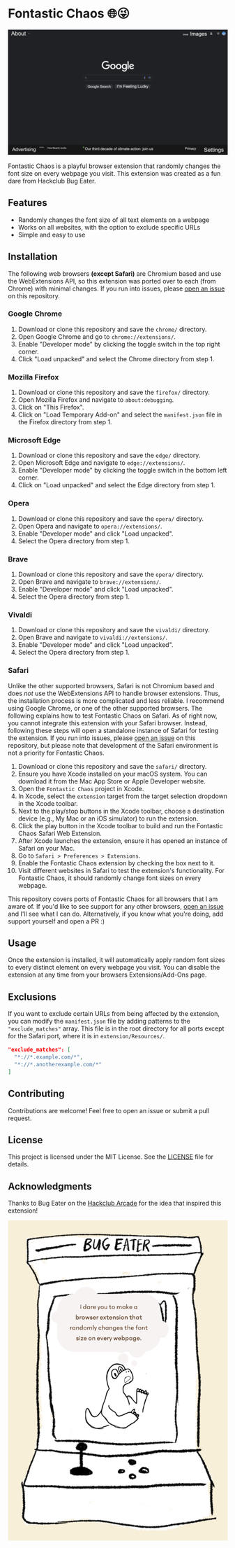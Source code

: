 # Fontastic Chaos 🌐😜

![Demonstration](https://github.com/shrysjain/fontastic-chaos/blob/main/assets/demonstration.png?raw=true)

Fontastic Chaos is a playful browser extension that randomly changes the font size on every webpage you visit. This extension was created as a fun dare from Hackclub Bug Eater.

## Features

- Randomly changes the font size of all text elements on a webpage
- Works on all websites, with the option to exclude specific URLs
- Simple and easy to use

## Installation

The following web browsers **(except Safari)** are Chromium based and use the WebExtensions API, so this extension was ported over to each (from Chrome) with minimal changes. If you run into issues, please [open an issue](https://github.com/shrysjain/fontastic-chaos/issues/new) on this repository.

### Google Chrome

1. Download or clone this repository and save the `chrome/` directory.
2. Open Google Chrome and go to `chrome://extensions/`.
3. Enable "Developer mode" by clicking the toggle switch in the top right corner.
4. Click "Load unpacked" and select the Chrome directory from step 1.

### Mozilla Firefox

1. Download or clone this repository and save the `firefox/` directory.
2. Open Mozilla Firefox and navigate to `about:debugging`.
3. Click on "This Firefox".
4. Click on "Load Temporary Add-on" and select the `manifest.json` file in the Firefox directory from step 1.

### Microsoft Edge

1. Download or clone this repository and save the `edge/` directory.
2. Open Microsoft Edge and navigate to `edge://extensions/`.
3. Enable "Developer mode" by clicking the toggle switch in the bottom left corner.
4. Click on "Load unpacked" and select the Edge directory from step 1.

### Opera

1. Download or clone this repository and save the `opera/` directory.
2. Open Opera and navigate to `opera://extensions/`.
3. Enable "Developer mode" and click "Load unpacked".
4. Select the Opera directory from step 1.

### Brave

1. Download or clone this repository and save the `opera/` directory.
2. Open Brave and navigate to `brave://extensions/`.
3. Enable "Developer mode" and click "Load unpacked".
4. Select the Opera directory from step 1.

### Vivaldi

1. Download or clone this repository and save the `vivaldi/` directory.
2. Open Brave and navigate to `vivaldi://extensions/`.
3. Enable "Developer mode" and click "Load unpacked".
4. Select the Opera directory from step 1.

### Safari

Unlike the other supported browsers, Safari is not Chromium based and does *not* use the WebExtensions API to handle browser extensions. Thus, the installation process is more complicated and less reliable. I recommend using Google Chrome, or one of the other supported browsers. The following explains how to test Fontastic Chaos on Safari. As of right now, you cannot integrate this extension with your Safari browser. Instead, following these steps will open a standalone instance of Safari for testing the extension. If you run into issues, please [open an issue](https://github.com/shrysjain/fontastic-chaos/issues/new) on this repository, but please note that development of the Safari environment is not a priority for Fontastic Chaos.

1. Download or clone this repository and save the `safari/` directory.
2. Ensure you have Xcode installed on your macOS system. You can download it from the Mac App Store or Apple Developer website.
3. Open the `Fontastic Chaos` project in Xcode.
4. In Xcode, select the `extension` target from the target selection dropdown in the Xcode toolbar.
5. Next to the play/stop buttons in the Xcode toolbar, choose a destination device (e.g., My Mac or an iOS simulator) to run the extension.
6. Click the play button in the Xcode toolbar to build and run the Fontastic Chaos Safari Web Extension.
7. After Xcode launches the extension, ensure it has opened an instance of Safari on your Mac.
8. Go to `Safari > Preferences > Extensions`.
9. Enable the Fontastic Chaos extension by checking the box next to it.
10. Visit different websites in Safari to test the extension's functionality. For Fontastic Chaos, it should randomly change font sizes on every webpage.

This repository covers ports of Fontastic Chaos for all browsers that I am aware of. If you'd like to see support for any other browsers, [open an issue](https://github.com/shrysjain/fontastic-chaos/issues/new) and I'll see what I can do. Alternatively, if you know what you're doing, add support yourself and open a PR :)

## Usage

Once the extension is installed, it will automatically apply random font sizes to every distinct element on every webpage you visit. You can disable the extension at any time from your browsers Extensions/Add-Ons page.

## Exclusions

If you want to exclude certain URLs from being affected by the extension, you can modify the `manifest.json` file by adding patterns to the `"exclude_matches"` array. This file is in the root directory for all ports except for the Safari port, where it is in `extension/Resources/`.

```json
"exclude_matches": [
  "*://*.example.com/*",
  "*://*.anotherexample.com/*"
]
```

## Contributing

Contributions are welcome! Feel free to open an issue or submit a pull request.

## License

This project is licensed under the MIT License. See the [LICENSE](./LICENSE) file for details.

## Acknowledgments

Thanks to Bug Eater on the [Hackclub Arcade](https://hackclub.com/arcade/) for the idea that inspired this extension!

![Bug Eater](https://github.com/shrysjain/fontastic-chaos/blob/main/assets/bug_eater.png?raw=true)
